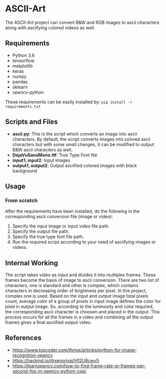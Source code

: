 # ASCII-Art
The ASCII-Art project can convert B&W and RGB images to ascii characters along with asciifying colored videos as well.

## Requirements
- Python 3.6
- tensorflow
- matplotlib
- keras
- numpy
- pandas
- sklearn
- opencv-python

These requirements can be easily installed by:
  `pip install -r requirements.txt`

## Scripts and Files

- __ascii.py__: This is the script which converts an image into ascii characters. By default, the script converts images into colored ascii characters but with some small changes, it can be modified to output B&W ascii characters as well.
- __DejaVuSansMono.ttf__: True Type Font file
- __input1, input2__: Input images
- __output1, output2__: Output asciified colored images with black background


## Usage

### From scratch
After the requirements have been installed, do the following in the corresponding ascii conversion file (image or video):
1. Specify the input image or input video file path.
3. Specify the output file path.
4. Specify the true type font file path.
5. Run the required script according to your need of asciifying images or videos.

## Internal Working
The script takes video as input and divides it into multiples frames. These frames become the basis of image to ascii conversion. There are two list of characters, one is standard and other is complex, which contains characters in decreasing order of brightness per pixel. In this project, complex one is used. Based on the input and output image total pixels count, average color of a group of pixels in input image defines the color for pixel in output image. So, according to the luminosity and color required, the corresponding ascii character is choosen and placed in the output. This process occurs for all the frames in a video and combining all the output frames gives a final asciified output video.

## References
- https://www.topcoder.com/thrive/articles/python-for-image-recognition-opencv
- https://hackmd.io/@xenorivai/H12U8cwv5
- https://learnopencv.com/how-to-find-frame-rate-or-frames-per-second-fps-in-opencv-python-cpp/
